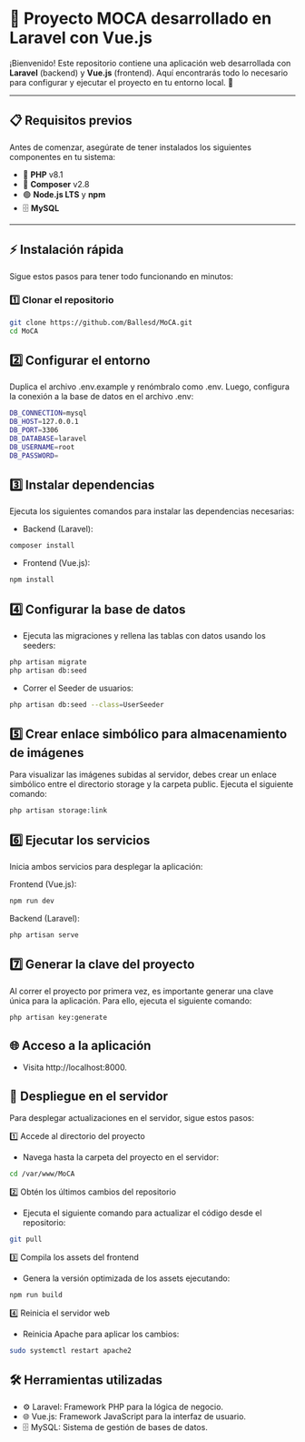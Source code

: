 # 🌟 Proyecto MOCA desarrollado en Laravel con Vue.js

¡Bienvenido! Este repositorio contiene una aplicación web desarrollada con **Laravel** (backend) y **Vue.js** (frontend). Aquí encontrarás todo lo necesario para configurar y ejecutar el proyecto en tu entorno local. 🚀

---

## 📋 Requisitos previos

Antes de comenzar, asegúrate de tener instalados los siguientes componentes en tu sistema:

- 🐘 **PHP** v8.1
- 🎼 **Composer** v2.8
- 🟢 **Node.js LTS** y **npm**
- 🗄️ **MySQL**

---

## ⚡ Instalación rápida

Sigue estos pasos para tener todo funcionando en minutos:

### 1️⃣ Clonar el repositorio
```bash
git clone https://github.com/Ballesd/MoCA.git
cd MoCA

```

## 2️⃣ Configurar el entorno
Duplica el archivo .env.example y renómbralo como .env. Luego, configura la conexión a la base de datos en el archivo .env:
```bash
DB_CONNECTION=mysql
DB_HOST=127.0.0.1
DB_PORT=3306
DB_DATABASE=laravel
DB_USERNAME=root
DB_PASSWORD=
```
## 3️⃣ Instalar dependencias
Ejecuta los siguientes comandos para instalar las dependencias necesarias:

- Backend (Laravel):
```bash
composer install
```
- Frontend (Vue.js):
```bash
npm install
```

## 4️⃣ Configurar la base de datos
- Ejecuta las migraciones y rellena las tablas con datos usando los seeders:
```bash
php artisan migrate
php artisan db:seed
```
- Correr el Seeder de usuarios:
```bash
php artisan db:seed --class=UserSeeder
```

## 5️⃣ Crear enlace simbólico para almacenamiento de imágenes
Para visualizar las imágenes subidas al servidor, debes crear un enlace simbólico entre el directorio storage y la carpeta public. Ejecuta el siguiente comando:

```bash
php artisan storage:link
```

## 6️⃣ Ejecutar los servicios
Inicia ambos servicios para desplegar la aplicación:

Frontend (Vue.js):
```bash
npm run dev
```

Backend (Laravel):
```bash
php artisan serve
```

## 7️⃣ Generar la clave del proyecto
Al correr el proyecto por primera vez, es importante generar una clave única para la aplicación. Para ello, ejecuta el siguiente comando:
```bash
php artisan key:generate
```


## 🌐 Acceso a la aplicación
- Visita http://localhost:8000. 

## 🚀 Despliegue en el servidor
Para desplegar actualizaciones en el servidor, sigue estos pasos:

1️⃣ Accede al directorio del proyecto
- Navega hasta la carpeta del proyecto en el servidor:

```bash
cd /var/www/MoCA
```

2️⃣ Obtén los últimos cambios del repositorio
- Ejecuta el siguiente comando para actualizar el código desde el repositorio:

```bash	
git pull
```

3️⃣ Compila los assets del frontend
- Genera la versión optimizada de los assets ejecutando:

```bash
npm run build
```

4️⃣ Reinicia el servidor web
- Reinicia Apache para aplicar los cambios:

```bash
sudo systemctl restart apache2
```

## 🛠️ Herramientas utilizadas
- ⚙️ Laravel: Framework PHP para la lógica de negocio.
- 🌐 Vue.js: Framework JavaScript para la interfaz de usuario.
- 🗄️ MySQL: Sistema de gestión de bases de datos.

